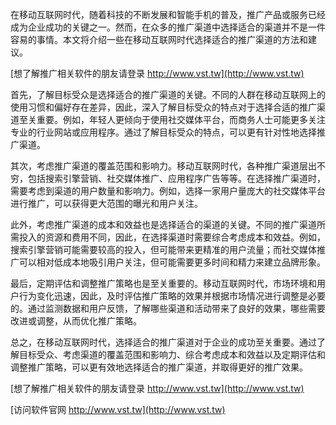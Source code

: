 在移动互联网时代，随着科技的不断发展和智能手机的普及，推广产品或服务已经成为企业成功的关键之一。然而，在众多的推广渠道中选择适合的渠道并不是一件容易的事情。本文将介绍一些在移动互联网时代选择适合的推广渠道的方法和建议。

[想了解推广相关软件的朋友请登录 http://www.vst.tw](http://www.vst.tw)

首先，了解目标受众是选择适合的推广渠道的关键。不同的人群在移动互联网上的使用习惯和偏好存在差异，因此，深入了解目标受众的特点对于选择合适的推广渠道至关重要。例如，年轻人更倾向于使用社交媒体平台，而商务人士可能更多关注专业的行业网站或应用程序。通过了解目标受众的特点，可以更有针对性地选择推广渠道。

其次，考虑推广渠道的覆盖范围和影响力。移动互联网时代，各种推广渠道层出不穷，包括搜索引擎营销、社交媒体推广、应用程序广告等等。在选择推广渠道时，需要考虑到渠道的用户数量和影响力。例如，选择一家用户量庞大的社交媒体平台进行推广，可以获得更大范围的曝光和用户关注。

此外，考虑推广渠道的成本和效益也是选择适合的渠道的关键。不同的推广渠道所需投入的资源和费用不同，因此，在选择渠道时需要综合考虑成本和效益。例如，搜索引擎营销可能需要较高的投入，但可能带来更精准的用户流量；而社交媒体推广可以相对低成本地吸引用户关注，但可能需要更多时间和精力来建立品牌形象。

最后，定期评估和调整推广策略也是至关重要的。移动互联网时代，市场环境和用户行为变化迅速，因此，及时评估推广策略的效果并根据市场情况进行调整是必要的。通过监测数据和用户反馈，了解哪些渠道和活动带来了良好的效果，哪些需要改进或调整，从而优化推广策略。

总之，在移动互联网时代，选择适合的推广渠道对于企业的成功至关重要。通过了解目标受众、考虑渠道的覆盖范围和影响力、综合考虑成本和效益以及定期评估和调整推广策略，可以更有效地选择适合的推广渠道，并取得更好的推广效果。

[想了解推广相关软件的朋友请登录 http://www.vst.tw](http://www.vst.tw)


[访问软件官网 http://www.vst.tw](http://www.vst.tw)
